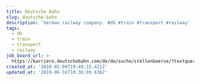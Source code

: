 ```yaml
---
title: Deutsche Bahn
slug: deutsche-bahn
description: 'German railway company. #db #train #transport #railway'
tags:
  - db
  - train
  - transport
  - railway
job_board_url: >-
  https://karriere.deutschebahn.com/de/de/suche/stellenboerse/?textquery=&cityquery=Berlin
created_at: '2018-02-09T19:40:15.421Z'
updated_at: '2019-06-16T10:36:09.636Z'
---
```

